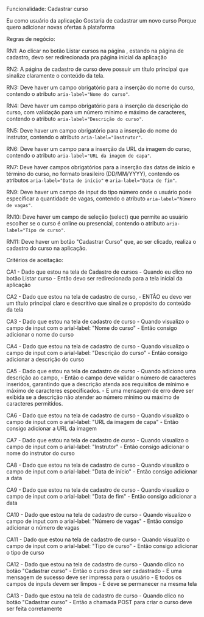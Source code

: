 Funcionalidade: Cadastrar curso

Eu como usuário da aplicação
Gostaria de cadastrar um novo curso 
Porque quero  adicionar novas ofertas à plataforma


Regras de negócio:

RN1: Ao clicar no botão Listar cursos na página , estando na página de cadastro, devo ser redirecionada pra página inicial da aplicação

RN2: A página de cadastro de curso deve possuir um título principal que sinalize claramente o conteúdo da tela.

RN3: Deve haver um campo obrigatório para a inserção do nome do curso, contendo o atributo `aria-label="Nome do curso"`.

RN4: Deve haver um campo obrigatório para a inserção da descrição do curso, com validação para um número mínimo e máximo de caracteres, contendo o atributo `aria-label="Descrição do curso"`.

RN5: Deve haver um campo obrigatório para a inserção do nome do instrutor, contendo o atributo `aria-label="Instrutor"`.

RN6: Deve haver um campo para a inserção da URL da imagem do curso, contendo o atributo `aria-label="URL da imagem de capa"`.

RN7: Deve haver campos obrigatórios para a inserção das datas de início e término do curso, no formato brasileiro (DD/MM/YYYY), contendo os atributos `aria-label="Data de início"` e `aria-label="Data de fim"`.

RN9: Deve haver um campo de input do tipo número onde o usuário pode especificar a quantidade de vagas, contendo o atributo `aria-label="Número de vagas"`.

RN10: Deve haver um campo de seleção (select) que permite ao usuário escolher se o curso é online ou presencial, contendo o atributo `aria-label="Tipo de curso"`.

RN11: Deve haver um botão "Cadastrar Curso" que, ao ser clicado, realiza o cadastro do curso na aplicação.


Critérios de aceitação:

CA1 - Dado que estou na tela de Cadastro de cursos
    - Quando eu clico no botão Listar curso
    - Então devo ser redirecionada para a tela inicial da aplicação

CA2 - Dado que estou na tela de cadastro de curso, 
    - ENTÃO eu devo ver um título principal claro e descritivo que sinalize o propósito do conteúdo da tela

CA3 - Dado que estou na tela de cadastro de curso
    - Quando visualizo o campo de input com o arial-label: "Nome do curso"
    - Então consigo adicionar o nome do curso

CA4 - Dado que estou na tela de cadastro de curso
    - Quando visualizo o campo de input com o arial-label: "Descrição do curso"
    - Então consigo adicionar a descrição do curso
  
CA5 - Dado que estou na tela de cadastro de curso
    - Quando adiciono uma descrição ao campo,
    - Então o campo deve validar o número de caracteres inseridos, garantindo que a descrição atenda aos requisitos de mínimo e máximo de caracteres especificados.
    - E uma mensagem de erro deve ser exibida se a descrição não atender ao número mínimo ou máximo de caracteres permitidos.

CA6 - Dado que estou na tela de cadastro de curso
    - Quando visualizo o campo de input com o arial-label: "URL da imagem de capa"
    - Então consigo adicionar a URL da imagem

CA7 - Dado que estou na tela de cadastro de curso
    - Quando visualizo o campo de input com o arial-label: "Instrutor"
    - Então consigo adicionar o nome do instrutor do curso

CA8 - Dado que estou na tela de cadastro de curso
    - Quando visualizo o campo de input com o arial-label: "Data de início"
    - Então consigo adicionar a data

CA9 - Dado que estou na tela de cadastro de curso
     - Quando visualizo o campo de input com o arial-label: "Data de fim"
     - Então consigo adicionar a data

CA10 - Dado que estou na tela de cadastro de curso
     - Quando visualizo o campo de input com o arial-label: "Número de vagas"
     - Então consigo adicionar o número de vagas

CA11 - Dado que estou na tela de cadastro de curso
     - Quando visualizo o campo de input com o arial-label: "Tipo de curso"
     - Então consigo adicionar o tipo de curso

CA12  - Dado que estou na tela de cadastro de curso
      - Quando clico no botão "Cadastrar curso"
      - Então o curso deve ser cadastrado
      - E uma mensagem de sucesso deve ser impressa para o usuário
      - E todos os campos de inputs devem ser limpos 
      - E deve se permanecer na mesma tela

CA13  - Dado que estou na tela de cadastro de curso
      - Quando clico no botão "Cadastrar curso"
      - Então a chamada POST para criar o curso deve ser feita corretamente


